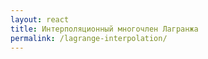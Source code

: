 ```yaml
---
layout: react
title: Интерполяционный многочлен Лагранжа
permalink: /lagrange-interpolation/
---
```


<script src="/dist/lagrange_interpolation.js"></script>
